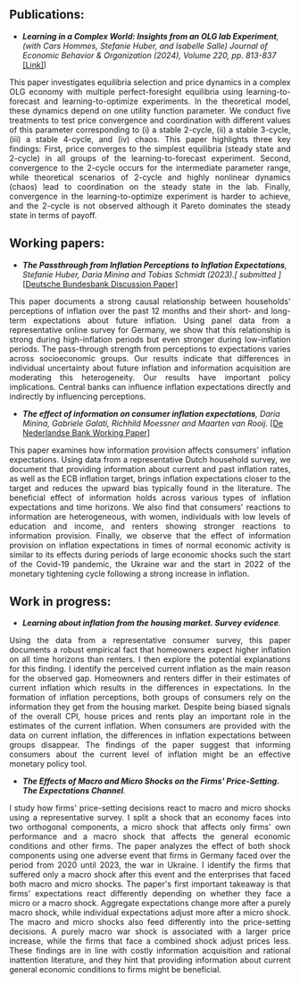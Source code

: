 <h2 id="wp">Publications: </h2>

- *<strong><strong>Learning in a Complex World: Insights from an OLG lab Experiment</strong></strong>, (with Cars Hommes, Stefanie Huber,  and Isabelle Salle) Journal of Economic Behavior & Organization (2024), Volume 220, pp. 813-837* [[Link]](https://www.sciencedirect.com/science/article/pii/S0167268124000970))

<p align="justify">This paper investigates equilibria selection and price dynamics in a complex OLG economy with multiple perfect-foresight equilibria using learning-to-forecast and learning-to-optimize experiments. In the theoretical model, these dynamics depend on one utility function parameter. We conduct five treatments to test price convergence and coordination with different values of this parameter corresponding to (i) a stable 2-cycle, (ii) a stable 3-cycle, (iii) a stable 4-cycle, and (iv) chaos. This paper highlights three key findings: First, price converges to the simplest equilibria (steady state and 2-cycle) in all groups of the learning-to-forecast experiment. Second, convergence to the 2-cycle occurs for the intermediate parameter range, while theoretical scenarios of 2-cycle and highly nonlinear dynamics (chaos) lead to coordination on the steady state in the lab. Finally, convergence in the learning-to-optimize experiment is harder to achieve, and the 2-cycle is not observed although it Pareto dominates the steady state in terms of payoff.</p>
<h2 id="wp">Working papers: </h2>

- *<strong><strong> The Passthrough from Inflation Perceptions to Inflation Expectations</strong></strong>, Stefanie Huber, Daria Minina and Tobias Schmidt (2023).[<i> submitted </i>]* [[Deutsche Bundesbank Discussion Paper]](https://www.bundesbank.de/resource/blob/902668/365682610f6c37a512c5905f66f8f285/mL/2023-06-30-dkp-17-data.pdf)

<p align="justify">This paper documents a strong causal relationship between households' perceptions of inflation over the past 12 months and their short- and long-term expectations about future inflation. Using panel data from a representative online survey for Germany, we show that this relationship is strong during high-inflation periods but even stronger during low-inflation periods. The pass-through strength from perceptions to expectations varies across socioeconomic groups. Our results indicate that differences in individual uncertainty about future inflation and information acquisition are moderating this heterogeneity. Our results have important policy implications. Central banks can influence inflation expectations directly and indirectly by influencing perceptions.</p>

- *<strong><strong>The effect of information on consumer inflation expectations</strong></strong>, Daria Minina, Gabriele Galati, Richhild Moessner and Maarten van Rooij.* [[De Nederlandse Bank Working Paper]](https://www.dnb.nl/publicaties/publicaties-onderzoek/working-paper-2024/810-the-effect-of-information-on-consumer-inflation-expectations/)

<p align="justify">This paper examines how information provision affects consumers’ inflation expectations. Using data from a representative Dutch household survey, we document that providing information about current and past inflation rates, as well as the ECB inflation target, brings inflation expectations closer to the target and reduces the upward bias typically found in the literature. The beneficial effect of information holds across various types of inflation expectations and time horizons. We also find that consumers' reactions to information are heterogeneous, with women, individuals with low levels of education and income, and renters showing stronger reactions to information provision. Finally, we observe that the effect of information provision on inflation expectations in times of normal economic activity is similar to its effects during periods of large economic shocks such the start of the Covid-19 pandemic, the Ukraine war and the start in 2022 of the monetary tightening cycle following a strong increase in inflation.</p>


<h2 id="wip">Work in progress: </h2>

- *<strong><strong>Learning about inflation from the housing market. Survey evidence</strong></strong>.*
  
<p align="justify">Using the data from a representative consumer survey, this paper documents a robust empirical fact that homeowners expect higher inflation on all time horizons than renters. I then explore the potential explanations for this finding. I identify the perceived current inflation as the main reason for the observed gap. Homeowners and renters differ in their estimates of current inflation which results in the differences in expectations. In the formation of inflation perceptions, both groups of consumers rely on the information they get from the housing market. Despite being biased signals of the overall CPI, house prices and rents play an important role in the estimates of the current inflation. When consumers are provided with the data on current inflation, the differences in inflation expectations between groups disappear. The findings of the paper suggest that informing consumers about the current level of inflation might be an effective monetary policy tool. </p>

- *<strong><strong>The Effects of Macro and Micro Shocks on the Firms' Price-Setting. The Expectations Channel</strong></strong>.*

<p align="justify">I study how firms' price-setting decisions react to macro and micro shocks using a representative survey. I split a shock that an economy faces into two orthogonal components, a micro shock that affects only firms' own performance and a macro shock that affects the general economic conditions and other firms. The paper analyzes the effect of both shock components using one adverse event that firms in Germany faced over the period from 2020 until 2023, the war in Ukraine. I identify the firms that suffered only a macro shock after this event and the enterprises that faced both macro and micro shocks. The paper's first important takeaway is that firms' expectations react differently depending on whether they face a micro or a macro shock. Aggregate expectations change more after a purely macro shock, while individual expectations adjust more after a micro shock. The macro and micro shocks also feed differently into the price-setting decisions. A purely macro war shock is associated with a larger price increase, while the firms that face a combined shock adjust prices less. These findings are in line with costly information acquisition and rational inattention literature, and they hint that providing information about current general economic conditions to firms might be beneficial. </p>
